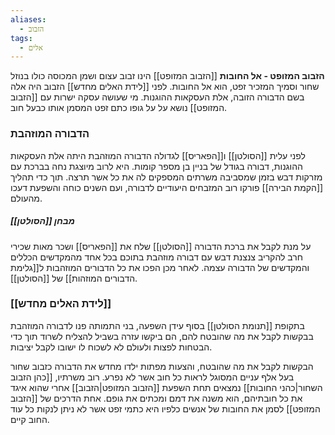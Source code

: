 ```yaml
---
aliases:
  - הזבוב
tags:
  - אלים
---
```

**הזבוב המזופט - אל החובות**
[[הזבוב המזופט]] הינו זבוב עצום ושמן המכוסה כולו בנוזל שחור וסמיך המזכיר זפט, הוא אל החובות. לפני [[לידת האלים מחדש]] הזבוב היה אלה בשם הדבורה הזובה, אלת העסקאות ההוגנות. מי שעושה עסקה ישרות עם [[הזבוב המזופט]] נושא על על גופו כתם זפט המסמן אותו כבעל חוב.


### הדבורה המוזהבת
לפני עלית [[הסולטן]] ו[[הפאריס]] לגדולה הדבורה המוזהבת היתה אלת העסקאות ההוגנות, דבורה בגודל של בניין בן מספר קומות. היא לרוב מיוצגת נחה בברכת עם מזרקות דבש בזמן שמסביבה משרתים המספקים לה את כל אשר תרצה.
תוך כדי תהליך [[הקמת הבירה]] פורקו רוב המזבחים היעודיים לדבורה, ועם השנים כוחה והשפעת דעכו מהעולם.

##### מבחן [[הסולטן]]
על מנת לקבל את ברכת הדבורה [[הסולטן]] שלח את [[הפאריס]] ושכר מאות שכירי חרב להקריב צנצנת דבש עם דבורה מוזהבת בתוכם בכל אחד מהמקדשים הכללים והמקדשים של הדבורה עצמה. לאחר מכן הפכו את כל הדבורים המוזהבות ל[[גלימת הדבורים המוזהות]] של [[הסולטן]].



### [[לידת האלים מחדש]]
בתקופת [[תנומת הסולטן]] בסוף עידן השפעה, בני התמותה פנו לדבורה המוזהבת בבקשות לקבל את מה שהובטח להם, הם ביקשו עזרה בשביל להצליח לשרוד תוך כדי הבטחות לפצות ולעולם לא לשכוח לו ישובו לקבל יציבות.

הבקשות לקבל את מה שהובטח, והצעות מפתות ילדו מחדש את הדבורה כזבוב שחור בעל אלף עניים המסוגל לראות כל חוב אשר לא נפרע.
רוב משרתיו, [[כהן הזבוב השחור|כהני החובות]] נמצאים תחת השפעת [[הזבוב המזופט|הזבוב]] אחרי שהוא איגד את כל חובתיהם, הוא משנה את דמם ומכתים את גופם.
אחת הדרכים של [[הזבוב המזופט]] לסמן את החובות של אנשים כלפיו היא כתמי זפט אשר לא ניתן לנקות כל עוד החוב קיים.